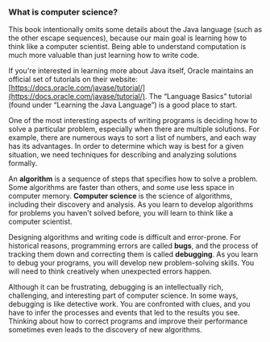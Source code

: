 ###  What is computer science?


This book intentionally omits some details about the Java language (such as the other escape sequences), because our main goal is learning how to think like a computer scientist.
Being able to understand computation is much more valuable than just learning how to write code.

If you're interested in learning more about Java itself, Oracle maintains an official set of tutorials on their website: [https://docs.oracle.com/javase/tutorial/](https://docs.oracle.com/javase/tutorial/).
The “Language Basics” tutorial (found under “Learning the Java Language”) is a good place to start.

One of the most interesting aspects of writing programs is deciding how to solve a particular problem, especially when there are multiple solutions.
For example, there are numerous ways to sort a list of numbers, and each way has its advantages.
In order to determine which way is best for a given situation, we need techniques for describing and analyzing solutions formally.


An **algorithm** is a sequence of steps that specifies how to solve a problem.
Some algorithms are faster than others, and some use less space in computer memory.
**Computer science** is the science of algorithms, including their discovery and analysis.
As you learn to develop algorithms for problems you haven't solved before, you will learn to think like a computer scientist.


Designing algorithms and writing code is difficult and error-prone.
For historical reasons, programming errors are called **bugs**, and the process of tracking them down and correcting them is called **debugging**.
As you learn to debug your programs, you will develop new problem-solving skills.
You will need to think creatively when unexpected errors happen.

Although it can be frustrating, debugging is an intellectually rich, challenging, and interesting part of computer science.
In some ways, debugging is like detective work.
You are confronted with clues, and you have to infer the processes and events that led to the results you see.
Thinking about how to correct programs and improve their performance sometimes even leads to the discovery of new algorithms.
